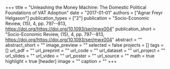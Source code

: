 +++
title = "Unleashing the Money Machine: The Domestic Political Foundations of VAT Adoption"
date = "2017-01-01"
authors = ["Agnar Freyr Helgason"]
publication_types = ["2"]
publication = "Socio-Economic Review, (15), 4, pp. 797--813, https://doi.org/https://doi.org/10.1093/ser/mwx004"
publication_short = "Socio-Economic Review, (15), 4, pp. 797--813, https://doi.org/https://doi.org/10.1093/ser/mwx004"
abstract = ""
abstract_short = ""
image_preview = ""
selected = false
projects = []
tags = []
url_pdf = ""
url_preprint = ""
url_code = ""
url_dataset = ""
url_project = ""
url_slides = ""
url_video = ""
url_poster = ""
url_source = ""
math = true
highlight = true
[header]
image = ""
caption = ""
+++
